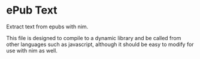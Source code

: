 # ePub Text

Extract text from epubs with nim.

This file is designed to compile to a dynamic library and be called from other languages such as javascript, although it should be easy to modify for use with nim as well.
